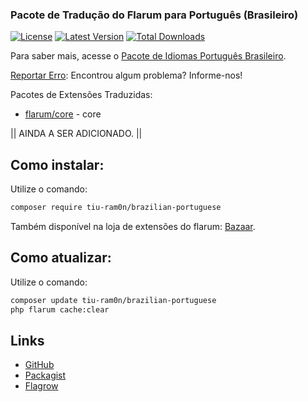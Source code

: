 ###  Pacote de Tradução do Flarum para Português (Brasileiro)

[![License](https://img.shields.io/github/license/tiuram0n/brazilian-portuguese.svg?color=orange)](LICENSE)
[![Latest Version](https://img.shields.io/github/release/tiuram0n/brazilian-portuguese.svg)](https://github.com/tiuram0n/brazilian-portuguese/releases)
[![Total Downloads](https://img.shields.io/packagist/dt/tiu-ram0n/brazilian-portuguese.svg)](https://packagist.org/packages/tiu-ram0n/brazilian-portuguese)

Para saber mais, acesse o [Pacote de Idiomas Português Brasileiro](https://discuss.flarum.org/d/18543-language-pack-portuguese-brazilian).

[Reportar Erro](https://github.com/tiuram0n/brazilian-portuguese/issues): Encontrou algum problema? Informe-nos!

Pacotes de Extensões Traduzidas:

- [flarum/core](https://github.com/flarum/core/) - core

|| AINDA A SER ADICIONADO. ||

## Como instalar:

Utilize o comando:

```bash
composer require tiu-ram0n/brazilian-portuguese
```

Também disponível na loja de extensões do flarum: [Bazaar](https://flagrow.io/extensions/tiu-ram0n/brazilian-portuguese).

## Como atualizar:

Utilize o comando:

```bash
composer update tiu-ram0n/brazilian-portuguese
php flarum cache:clear
```

## Links

- [GitHub](https://github.com/tiuram0n/brazilian-portuguese "GitHub")
- [Packagist](https://packagist.org/packages/tiu-ram0n/brazilian-portuguese "Packagist")
- [Flagrow](https://flagrow.io/extensions/tiu-ram0n/brazilian-portuguese "Flarow")
